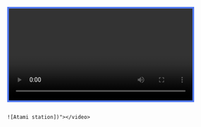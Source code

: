 <video class="std-border-radii-12" autoplay="" loop="" style="border: 4px solid rgb(80, 120, 240); width: 85%;"><source src="/assets/Media/Videos/atami-station.mp4")
                                                                                                                  
                                                                                                                  
                                                                                                                  ![Atami station])"></video>
